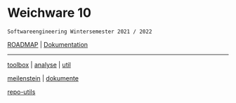 # Weichware 10
`Softwareengineering Wintersemester 2021 / 2022`

[ROADMAP](https://github.com/orgs/weichware10/projects/3) |
[Dokumentation](https://weichware10.github.io/dokumente/)

---

[toolbox](https://github.com/weichware10/toolbox) |
[analyse](https://github.com/weichware10/analyse) |
[util](https://github.com/weichware10/util)

[meilenstein](https://github.com/weichware10/meilensteine) |
[dokumente](https://github.com/weichware10/dokumente)

[repo-utils](https://github.com/weichware10/repo-utils)
